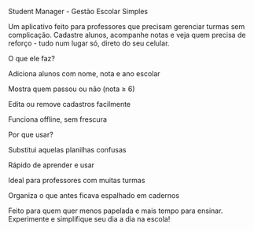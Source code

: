Student Manager - Gestão Escolar Simples

Um aplicativo feito para professores que precisam gerenciar turmas sem complicação. Cadastre alunos, acompanhe notas e veja quem precisa de reforço - tudo num lugar só, direto do seu celular.

O que ele faz?

Adiciona alunos com nome, nota e ano escolar

Mostra quem passou ou não (nota ≥ 6)

Edita ou remove cadastros facilmente

Funciona offline, sem frescura

Por que usar?

Substitui aquelas planilhas confusas

Rápido de aprender e usar

Ideal para professores com muitas turmas

Organiza o que antes ficava espalhado em cadernos

Feito para quem quer menos papelada e mais tempo para ensinar. Experimente e simplifique seu dia a dia na escola!
